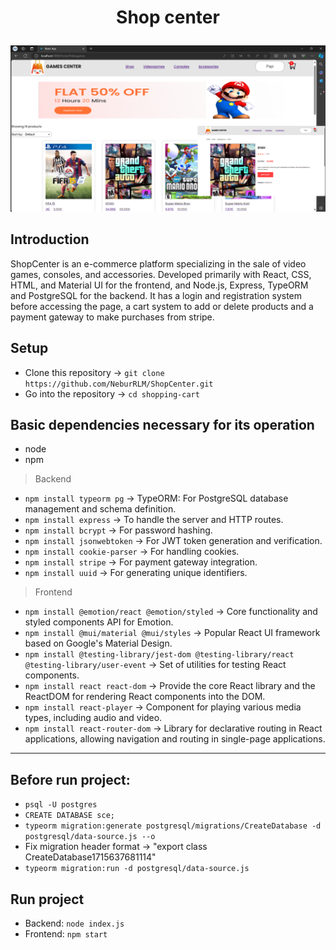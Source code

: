 # <p align="center">Shop center</p>

![CaptShop](CaptShop.png)


## Introduction
ShopCenter is an e-commerce platform specializing in the sale of video games, consoles, and accessories. Developed primarily with React, CSS, HTML, and Material UI for the frontend, and Node.js, Express, TypeORM and PostgreSQL for the backend. It has a login and registration system before accessing the page, a cart system to add or delete products and a payment gateway to make purchases from stripe.

## Setup
- Clone this repository -> `git clone https://github.com/NeburRLM/ShopCenter.git`
- Go into the repository -> `cd shopping-cart`

## Basic dependencies necessary for its operation
- node
- npm

> Backend
- `npm install typeorm pg` -> TypeORM: For PostgreSQL database management and schema definition.
- `npm install express` -> To handle the server and HTTP routes.
- `npm install bcrypt` ->  For password hashing.
- `npm install jsonwebtoken` -> For JWT token generation and verification.
- `npm install cookie-parser` -> For handling cookies.
- `npm install stripe` -> For payment gateway integration.
- `npm install uuid` -> For generating unique identifiers.

> Frontend
- `npm install @emotion/react @emotion/styled` -> Core functionality and styled components API for Emotion.
- `npm install @mui/material @mui/styles` -> Popular React UI framework based on Google's Material Design.
- `npm install @testing-library/jest-dom @testing-library/react @testing-library/user-event` -> Set of utilities for testing React components.
- `npm install react react-dom` -> Provide the core React library and the ReactDOM for rendering React components into the DOM.
- `npm install react-player` -> Component for playing various media types, including audio and video.
- `npm install react-router-dom` -> Library for declarative routing in React applications, allowing navigation and routing in single-page applications. 

---

## Before run project:
- `psql -U postgres`
- `CREATE DATABASE sce;`
- `typeorm migration:generate postgresql/migrations/CreateDatabase -d postgresql/data-source.js --o`
- Fix migration header format -> "export class CreateDatabase1715637681114"
- `typeorm migration:run -d postgresql/data-source.js`

## Run project
- Backend: `node index.js`
- Frontend: `npm start`
